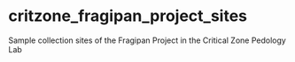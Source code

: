 # critzone_fragipan_project_sites
Sample collection sites of the Fragipan Project in the Critical Zone Pedology Lab
